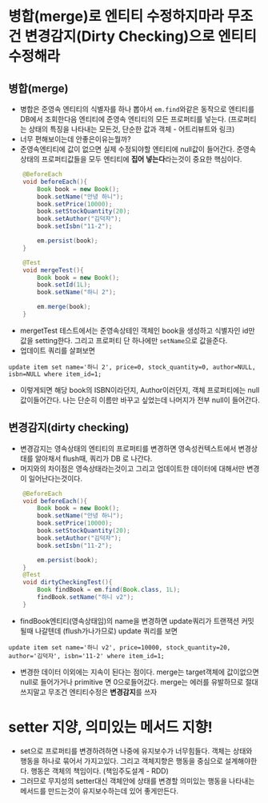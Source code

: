 # 병합(merge)로 엔티티 수정하지마라 무조건 변경감지(Dirty Checking)으로 엔티티 수정해라

## 병합(merge)

- 병합은 준영속 엔티티의 식별자를 하나 뽑아서 `em.find`와같은 동작으로 엔티티를 DB에서 조회한다음 엔티티에 준영속 엔티티의 모든 프로퍼티를 넣는다.
  (프로퍼티는 상태의 특징을 나타내는 모든것, 단순한 값과 객체 - 어트리뷰트와 링크)
- 너무 편해보이는데 안좋은이유는뭘까?
- 준영속엔티티에 값이 없으면 실제 수정되야할 엔티티에 null값이 들어간다. 준영속 상태의 프로퍼티값들을 모두 엔티티에 **집어 넣는다**라는것이 중요한 핵심이다.

```java
    @BeforeEach
    void beforeEach(){
        Book book = new Book();
        book.setName("안녕 하니");
        book.setPrice(10000);
        book.setStockQuantity(20);
        book.setAuthor("김덕자");
        book.setIsbn("11-2");

        em.persist(book);
    }

    @Test
    void mergeTest(){
        Book book = new Book();
        book.setId(1L);
        book.setName("하니 2");

        em.merge(book);
    }
```

- mergetTest 테스트에서는 준영속상테인 객체인 book을 생성하고 식별자인 id만 값을 setting한다. 그리고 프로퍼티 단 하나에만 `setName`으로 값을준다.
- 업데이트 쿼리를 살펴보면

```
update item set name='하니 2', price=0, stock_quantity=0, author=NULL, isbn=NULL where item_id=1;
```

- 이렇게되면 해당 book의 ISBN이라던지, Author이러던지, 객체 프로퍼티에는 null값이들어간다. 나는 단순히 이름만 바꾸고 싶었는데 나머지가 전부 null이 들어간다.

## 변경감지(dirty checking)

- 변경감지는 영속상태의 엔티티의 프로퍼티를 변경하면 영속성컨텍스트에서 변경상태를 알아채서 flush때, 쿼리가 DB 로 나간다.
- 머지와의 차이점은 영속상태라는것이고 그리고 업데이트한 데이터에 대해서만 변경이 일어난다는것이다.

```java
    @BeforeEach
    void beforeEach(){
        Book book = new Book();
        book.setName("안녕 하니");
        book.setPrice(10000);
        book.setStockQuantity(20);
        book.setAuthor("김덕자");
        book.setIsbn("11-2");

        em.persist(book);
    }
    @Test
    void dirtyCheckingTest(){
        Book findBook = em.find(Book.class, 1L);
        findBook.setName("하니 v2");
    }
```

- findBook엔티티(영속상태임)의 name을 변경하면 update쿼리가 트랜잭션 커밋될때 나갈텐데 (flush가나가므로) update 쿼리를 보면

```
update item set name='하니 v2', price=10000, stock_quantity=20, author='김덕자', isbn='11-2' where item_id=1;
```

- 변경한 데이터 이외에는 지속이 된다는 점이다. merge는 target객체에 값이없으면 null로 들어가거나 primitive 면 0으로들어갔다. merge는 에러를 유발하므로 절대 쓰지말고 무조건 엔티티수정은 **변경감지**를 쓰자

# setter 지양, 의미있는 메서드 지향!

- set으로 프로퍼티를 변경하려하면 나중에 유지보수가 너무힘들다. 객체는 상태와 행동을 하나로 묶어서 가지고있다. 그리고 객체지향은 행동을 중심으로 설계해야한다. 행동은 객체의 책임이다. (책임주도설계 - RDD)
- 그러므로 무지성의 setter대신 객체안에 상태를 변경할 의미있는 행동을 나타내는 메서드를 만드는것이 유지보수하는데 있어 좋게만든다.
